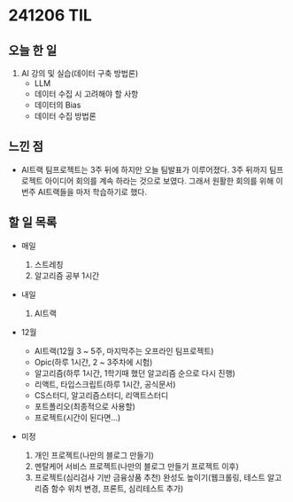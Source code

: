 # 241206 TIL

## 오늘 한 일
1. AI 강의 및 실습(데이터 구축 방법론)
    - LLM
    - 데이터 수집 시 고려해야 할 사항
    - 데이터의 Bias
    - 데이터 수집 방법론

## 느낀 점
- AI트랙 팀프로젝트는 3주 뒤에 하지만 오늘 팀발표가 이루어졌다. 3주 뒤까지 팀프로젝트 아이디어 회의를 계속 하라는 것으로 보였다. 그래서 원활한 회의를 위해 이번주 AI트랙들을 마저 학습하기로 했다.

## 할 일 목록
  - 매일
    1. 스트레칭
    2. 알고리즘 공부 1시간

  - 내일
    1. AI트랙
  
  - 12월
    - AI트랙(12월 3 ~ 5주, 마지막주는 오프라인 팀프로젝트)
    - Opic(하루 1시간, 2 ~ 3주차에 시험)
    - 알고리즘(하루 1시간, 1학기때 했던 알고리즘 순으로 다시 진행)
    - 리액트, 타입스크립트(하루 1시간, 공식문서)
    - CS스터디, 알고리즘스터디, 리액트스터디
    - 포트폴리오(최종적으로 사용할)
    - 프로젝트(시간이 된다면...)

  - 미정
    1. 개인 프로젝트(나만의 블로그 만들기)
    2. 멘탈케어 서비스 프로젝트(나만의 블로그 만들기 프로젝트 이후)
    3. 프로젝트(심리검사 기반 금융상품 추천) 완성도 높이기(웹크롤링, 테스트 알고리즘 함수 위치 변경, 프론트, 심리테스트 추가)